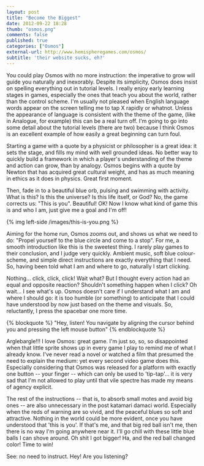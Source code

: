 ```yaml
---
layout: post
title: "Become the Biggest"
date: 2012-09-22 18:28
thumb: "osmos.png"
comments: false
published: true
categories: ["Osmos"]
external-url: http://www.hemispheregames.com/osmos/
subtitle: 'their website sucks, eh?'
---
```


You could play Osmos with no more instruction: the imperative to grow will guide you naturally
and inexorably. Despite its simplicity, Osmos does insist on spelling everything out in tutorial levels. I
really enjoy early learning stages in games, especially the ones that teach you about the world, rather than
the control scheme. I'm usually not pleased when English language words appear on the screen telling me
to tap X rapidly or whatnot. Unless the appearance of language is consistent with the theme of the game,
(like in Analogue, for example) this can be a real turn off. I'm going to go into some detail about the tutorial
levels (there are two) because I think Osmos is an excellent example of how easily a great beginning can
turn foul.

<!-- more -->

Starting a game with a quote by a physicist or philosopher is a great idea: it sets the stage, and fills my mind
with well grounded ideas. No better way to quickly build a framework in which a player's understanding
of the theme and action can grow, than by analogy. Osmos begins with a quote by Newton that has acquired
great cultural weight, and has as much meaning in ethics as it does in physics. Great first moment.

Then, fade in to a beautiful blue orb, pulsing and swimming with activity. What is this? Is this the universe? Is this
life itself, or God? No, the game corrects us: "This is you". Beautiful! OK! Now I know what kind of game
this is and who I am, just give me a goal and I'm off!

{% img left-side /images/this-is-you.png %}

Aiming for the home run, Osmos zooms out, and shows us what we need to do: "Propel yourself to the blue
circle and come to a stop". For me, a smooth introduction like this is the sweetest thing. I rarely
play games to their conclusion, and I judge very quickly. Ambient music, soft blue colour-scheme, and
simple direct instructions are exactly everything that I need. So, having been told what I am and
where to go, naturally I start clicking.

Nothing... click, click, click! Wait what? But I thought every action had an equal and opposite reaction?
Shouldn't something happen when I click? Oh wait... I see what's up. Osmos doesn't care if I understand what
I am and where I should go: it is too humble (or something) to anticipate that I could have understood by now
just based on the theme and visuals. So, reluctantly, I press the spacebar one more time.

{% blockquote %}
"Hey, listen! You navigate by aligning the cursor behind you and pressing the left mouse button"
{% endblockquote %}

Arglebargle!!! I love Osmos: great game. I'm just so, so, so disappointed when that little sprite
shows up in every game I play to remind me of what I already know. I've never read a novel or watched a
film that presumed the need to explain the medium: yet every second video game does this. Especially
considering that Osmos was released for a platform with exactly one button -- your finger -- which can only
be used to 'tip-tap'... it is very sad that I'm not allowed to play until that vile spectre has made my
means of agency explicit.

The rest of the instructions -- that is, to absorb small motes and avoid big ones -- are also unnecessary
in the post katamari damaci world. Especially when the reds of warning are so vivid, and the peaceful blues
so soft and attractive. Nothing in the world could be more evident, once you have understood that 'this is you'. If
that's me, and that big red ball isn't me, then there is no way I'm going anywhere near it. I'll go chill
with these little blue balls I can shove around. Oh shit I got bigger! Ha, and the red ball changed color! Time
to win!

See: no need to instruct. Hey! Are you listening?
